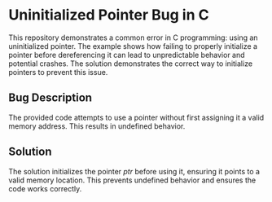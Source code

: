 # Uninitialized Pointer Bug in C
This repository demonstrates a common error in C programming: using an uninitialized pointer.  The example shows how failing to properly initialize a pointer before dereferencing it can lead to unpredictable behavior and potential crashes. The solution demonstrates the correct way to initialize pointers to prevent this issue.

## Bug Description
The provided code attempts to use a pointer without first assigning it a valid memory address. This results in undefined behavior.

## Solution
The solution initializes the pointer *ptr* before using it, ensuring it points to a valid memory location. This prevents undefined behavior and ensures the code works correctly.
